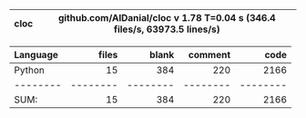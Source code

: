 cloc|github.com/AlDanial/cloc v 1.78  T=0.04 s (346.4 files/s, 63973.5 lines/s)
--- | ---

Language|files|blank|comment|code
:-------|-------:|-------:|-------:|-------:
Python|15|384|220|2166
--------|--------|--------|--------|--------
SUM:|15|384|220|2166
